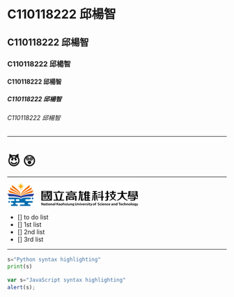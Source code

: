 # C110118222 邱楊智
## C110118222 邱楊智
### C110118222 邱楊智
#### C110118222 邱楊智
##### C110118222 邱楊智
###### C110118222 邱楊智

----

# 😈  😲

----

![NKUST]( logo.png "NKUSTTTT")

- [] to do list
- [] 1st list
- [] 2nd list
- [] 3rd list

----

```python
s="Python syntax highlighting"
print(s)
```

```js
var s="JavaScript syntax highlighting"
alert(s);
```

